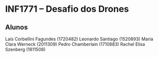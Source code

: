 # INF1771 – Desafio dos Drones 

## Alunos

Laís Corbellini Fagundes (1720482)
Leonardo Santiago (1520893)
Maria Clara Werneck (2011309)
Pedro Chamberlain (1710883)
Rachel Elisa Szenberg (1811508)
